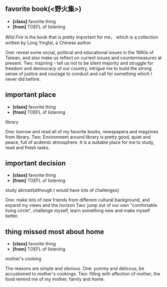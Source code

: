 ## favorite book(<野火集>)

* **[class]** favorite thing
* **[from]** TOEFL of listening 

*Wild Fire* is the book that is pretty important for me， which is a collection written by Long Yingtai, a Chinese author.

One: reveal some social, political and educational issues in the 1980s of Taiwan, and also make us reflect on current issues and countermeasures at present.
Two: inspiring - tell us not to be silent majority and struggle for freedom and democracy of our country, intrigue me to build the strong sense of justice and courage to conduct and call for something which I never did before.

## important place

* **[class]** favorite thing
* **[from]** TOEFL of listening 

library

One: borrow and read all of my favorite books, newspapera and magzines from library.
Two: Environment around library is pretty good, quiet and peace, full of acdemic atmosphere. It is a suitable place for me to study, read and finish tasks.

## important decision

* **[class]** favorite thing
* **[from]** TOEFL of listening 

study abroad(although I would have lots of challenges)

One: make lots of new friends from different cultural background, and expand my views and the horizon
Two: jump out of our own "comfortable living circle", challenge myself, learn something new and make myself better.

 ## thing missed most about home

* **[class]** favorite thing
* **[from]** TOEFL of listening 

mother's cooking

The reasons are simple and obvious.
One: yummy and delicous, be accustomed to mother's cookings.
Two: filling with affection of mother, the food remind me of my mother, family and home. 
